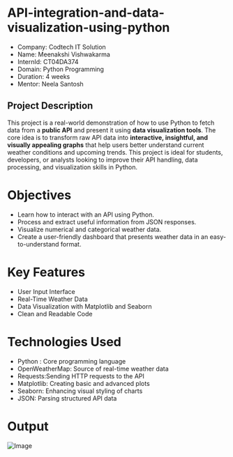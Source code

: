 # API-integration-and-data-visualization-using-python
- Company: Codtech IT Solution
- Name: Meenakshi Vishwakarma
- InternId: CT04DA374
- Domain: Python Programming 
- Duration: 4 weeks
- Mentor: Neela Santosh

## Project Description
This project is a real-world demonstration of how to use Python to fetch data from a **public API** and present it using **data visualization tools**. 
The core idea is to transform raw API data into **interactive, insightful, and visually appealing graphs** that help users better understand current weather conditions and upcoming trends. This project is ideal for students, developers, or analysts looking to improve their API handling, data processing, and visualization skills in Python.

# Objectives
- Learn how to interact with an API using Python.
- Process and extract useful information from JSON responses.
- Visualize numerical and categorical weather data.
- Create a user-friendly dashboard that presents weather data in an easy-to-understand format.
  
# Key Features
- User Input Interface
- Real-Time Weather Data
- Data Visualization with Matplotlib and Seaborn  
- Clean and Readable Code
  
# Technologies Used
- Python : Core programming language 
- OpenWeatherMap: Source of real-time weather data 
- Requests:Sending HTTP requests to the API
- Matplotlib: Creating basic and advanced plots 
- Seaborn: Enhancing visual styling of charts 
- JSON: Parsing structured API data

# Output
![Image](https://github.com/user-attachments/assets/af4c2d5f-cad6-40fe-b1b8-e4a10e68966a)
